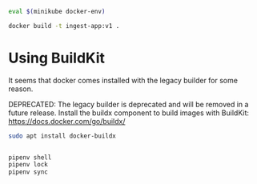 
```bash
eval $(minikube docker-env)
```

```bash
docker build -t ingest-app:v1 .
```

# Using BuildKit
It seems that docker comes installed with the legacy builder for some reason.

DEPRECATED: The legacy builder is deprecated and will be removed in a future release.
            Install the buildx component to build images with BuildKit:
            https://docs.docker.com/go/buildx/

```bash
sudo apt install docker-buildx
```

```bash

pipenv shell
pipenv lock
pipenv sync
```